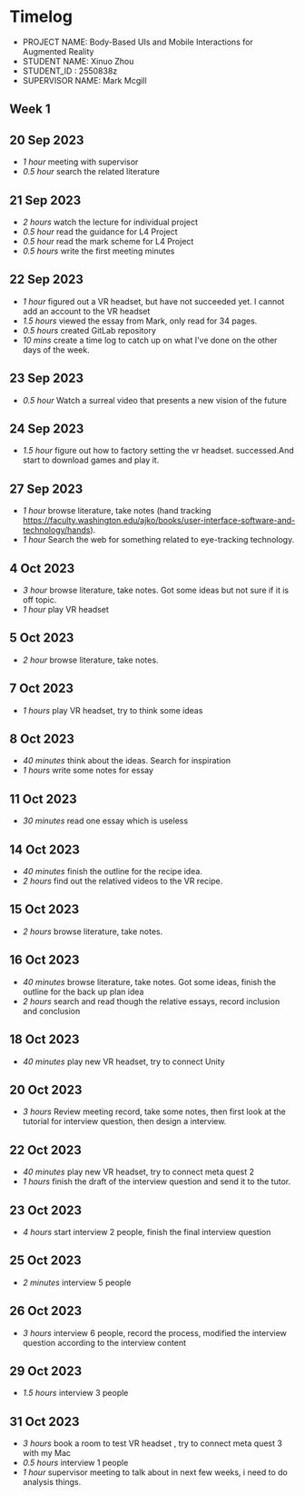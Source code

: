 # Timelog

* PROJECT NAME: Body-Based UIs and Mobile Interactions for Augmented Reality
* STUDENT NAME: Xinuo Zhou
* STUDENT_ID : 2550838z
* SUPERVISOR NAME: Mark Mcgill

## Week 1

  
## 20 Sep 2023

* *1 hour* meeting with supervisor
* *0.5 hour* search the related literature

## 21 Sep 2023

* *2 hours* watch the lecture for individual project
* *0.5 hour* read the guidance for L4 Project
* *0.5 hour* read the mark scheme for L4 Project 
* *0.5 hours* write the first meeting minutes

## 22 Sep 2023

* *1 hour* figured out a VR headset, but have not succeeded yet. I cannot add an account to the VR headset
* *1.5 hours* viewed the essay from Mark, only read for 34 pages.
* *0.5 hours* created GitLab repository
* *10 mins* create a time log to catch up on what I've done on the other days of the week.

## 23 Sep 2023

* *0.5 hour* Watch a surreal video that presents a new vision of the future

## 24 Sep 2023

* *1.5 hour* figure out  how to factory setting the vr headset. successed.And start to download games and play it.

## 27 Sep 2023

* *1 hour*  browse literature, take notes (hand tracking https://faculty.washington.edu/ajko/books/user-interface-software-and-technology/hands).
* *1 hour* Search the web for something related to eye-tracking technology.


## 4 Oct 2023

* *3 hour*  browse literature, take notes. Got some ideas but not sure if it is off topic.
* *1 hour*  play VR headset

## 5 Oct 2023

* *2 hour*  browse literature, take notes.

## 7 Oct 2023

* *1 hours*  play VR headset, try to think some ideas

## 8 Oct 2023

* *40 minutes*  think about the ideas. Search for inspiration
* *1 hours*  write some notes for essay

## 11 Oct 2023

* *30 minutes*  read one essay which is useless 

## 14 Oct 2023

* *40 minutes*  finish the outline for the recipe idea.
* *2 hours*  find out the relatived videos to the VR recipe.

## 15 Oct 2023

* *2 hours*  browse literature, take notes. 

## 16 Oct 2023

* *40 minutes*  browse literature, take notes. Got some ideas, finish the outline for the back up plan idea
* *2 hours*  search and read though the relative essays, record inclusion and conclusion

## 18 Oct 2023

* *40 minutes*  play new VR headset, try to connect Unity

## 20 Oct 2023
* *3 hours* Review meeting record, take some notes, then first look at the tutorial for interview question, then design a interview.

## 22 Oct 2023

* *40 minutes*  play new VR headset, try to connect meta quest 2
* *1 hours*  finish the draft of the interview question and send it to the tutor.


## 23 Oct 2023
* *4 hours* start interview 2 people, finish the final interview question
 
## 25 Oct 2023

* *2 minutes*  interview 5 people

## 26 Oct 2023
* *3 hours* interview 6 people, record the process, modified the interview question according to the interview content

## 29 Oct 2023

* *1.5 hours*  interview 3 people

## 31 Oct 2023
* *3 hours* book a room to test VR headset , try to connect meta quest 3 with my Mac
* *0.5 hours* interview 1 people 
* *1 hour* supervisor meeting to talk about in next few weeks, i need to do analysis things.

 










